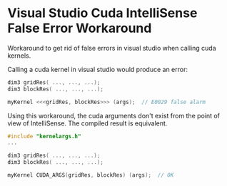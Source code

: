 # Visual Studio Cuda IntelliSense False Error Workaround

Workaround to get rid of false errors in visual studio when calling cuda kernels.

Calling a cuda kernel in visual studio would produce an error:

```c
dim3 gridRes( ..., ..., ...);
dim3 blockRes( ..., ..., ...);

myKernel <<<gridRes, blockRes>>> (args);  // E0029 false alarm
```

Using this workaround, the cuda arguments don't exist from the point of view of IntelliSense. The compiled result is equivalent.

```c
#include "kernelargs.h"
...

dim3 gridRes( ..., ..., ...);
dim3 blockRes( ..., ..., ...);

myKernel CUDA_ARGS(gridRes, blockRes) (args);  // OK
```
